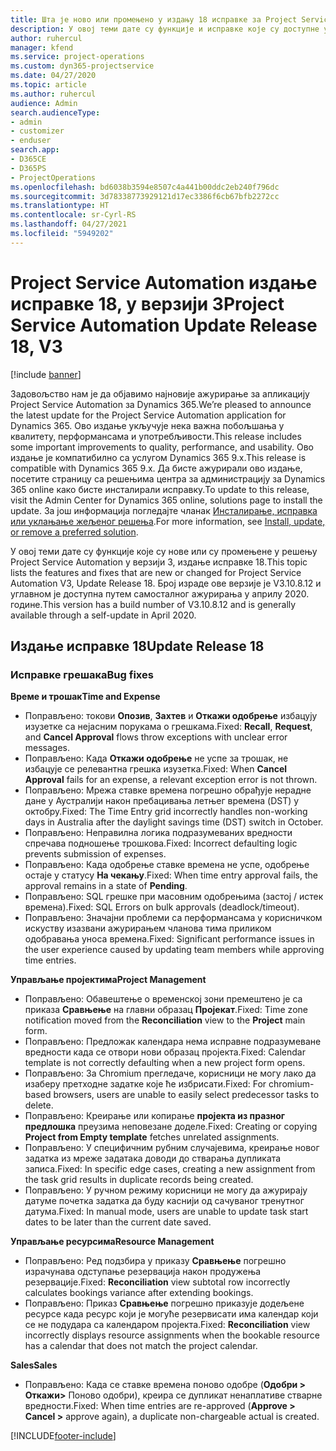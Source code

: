 ```yaml
---
title: Шта је ново или промењено у издању 18 исправке за Project Service Automation верзије 3
description: У овој теми дате су функције и исправке које су доступне у издању 18 исправке за Project Service Automation верзије 3.
author: ruhercul
manager: kfend
ms.service: project-operations
ms.custom: dyn365-projectservice
ms.date: 04/27/2020
ms.topic: article
ms.author: ruhercul
audience: Admin
search.audienceType:
- admin
- customizer
- enduser
search.app:
- D365CE
- D365PS
- ProjectOperations
ms.openlocfilehash: bd6038b3594e8507c4a441b00ddc2eb240f796dc
ms.sourcegitcommit: 3d78338773929121d17ec3386f6cb67bfb2272cc
ms.translationtype: HT
ms.contentlocale: sr-Cyrl-RS
ms.lasthandoff: 04/27/2021
ms.locfileid: "5949202"
---
```

# <a name="project-service-automation-update-release-18-v3"></a><span data-ttu-id="a0562-103">Project Service Automation издање исправке 18, у верзији 3</span><span class="sxs-lookup"><span data-stu-id="a0562-103">Project Service Automation Update Release 18, V3</span></span>

[!include [banner](../includes/psa-now-project-operations.md)]

<span data-ttu-id="a0562-104">Задовољство нам је да објавимо најновије ажурирање за апликацију Project Service Automation за Dynamics 365.</span><span class="sxs-lookup"><span data-stu-id="a0562-104">We’re pleased to announce the latest update for the Project Service Automation application for Dynamics 365.</span></span> <span data-ttu-id="a0562-105">Ово издање укључује нека важна побољшања у квалитету, перформансама и употребљивости.</span><span class="sxs-lookup"><span data-stu-id="a0562-105">This release includes some important improvements to quality, performance, and usability.</span></span> <span data-ttu-id="a0562-106">Ово издање је компатибилно са услугом Dynamics 365 9.x.</span><span class="sxs-lookup"><span data-stu-id="a0562-106">This release is compatible with Dynamics 365 9.x.</span></span> <span data-ttu-id="a0562-107">Да бисте ажурирали ово издање, посетите страницу са решењима центра за администрацију за Dynamics 365 online како бисте инсталирали исправку.</span><span class="sxs-lookup"><span data-stu-id="a0562-107">To update to this release, visit the Admin Center for Dynamics 365 online, solutions page to install the update.</span></span> <span data-ttu-id="a0562-108">За још информација погледајте чланак [Инсталирање, исправка или уклањање жељеног решења](/power-platform/admin/install-remove-preferred-solution).</span><span class="sxs-lookup"><span data-stu-id="a0562-108">For more information, see [Install, update, or remove a preferred solution](/power-platform/admin/install-remove-preferred-solution).</span></span>

<span data-ttu-id="a0562-109">У овој теми дате су функције које су нове или су промењене у решењу Project Service Automation у верзији 3, издање исправке 18.</span><span class="sxs-lookup"><span data-stu-id="a0562-109">This topic lists the features and fixes that are new or changed for Project Service Automation V3, Update Release 18.</span></span> <span data-ttu-id="a0562-110">Број израде ове верзије је V3.10.8.12 и углавном је доступна путем самосталног ажурирања у априлу 2020. године.</span><span class="sxs-lookup"><span data-stu-id="a0562-110">This version has a build number of V3.10.8.12 and is generally available through a self-update in April 2020.</span></span>

## <a name="update-release-18"></a><span data-ttu-id="a0562-111">Издање исправке 18</span><span class="sxs-lookup"><span data-stu-id="a0562-111">Update Release 18</span></span>

### <a name="bug-fixes"></a><span data-ttu-id="a0562-112">Исправке грешака</span><span class="sxs-lookup"><span data-stu-id="a0562-112">Bug fixes</span></span>

<span data-ttu-id="a0562-113">**Време и трошак**</span><span class="sxs-lookup"><span data-stu-id="a0562-113">**Time and Expense**</span></span>

- <span data-ttu-id="a0562-114">Поправљено: токови **Опозив**, **Захтев** и **Откажи одобрење** избацују изузетке са нејасним порукама о грешкама.</span><span class="sxs-lookup"><span data-stu-id="a0562-114">Fixed: **Recall**, **Request**, and **Cancel Approval** flows throw exceptions with unclear error messages.</span></span>
- <span data-ttu-id="a0562-115">Поправљено: Када **Откажи одобрење** не успе за трошак, не избацује се релевантна грешка изузетка.</span><span class="sxs-lookup"><span data-stu-id="a0562-115">Fixed: When **Cancel Approval** fails for an expense, a relevant exception error is not thrown.</span></span>
- <span data-ttu-id="a0562-116">Поправљено: Мрежа ставке времена погрешно обрађује нерадне дане у Аустралији након пребацивања летњег времена (DST) у октобру.</span><span class="sxs-lookup"><span data-stu-id="a0562-116">Fixed: The Time Entry grid incorrectly handles non-working days in Australia after the daylight savings time (DST) switch in October.</span></span>
- <span data-ttu-id="a0562-117">Поправљено: Неправилна логика подразумеваних вредности спречава подношење трошкова.</span><span class="sxs-lookup"><span data-stu-id="a0562-117">Fixed: Incorrect defaulting logic prevents submission of expenses.</span></span>
- <span data-ttu-id="a0562-118">Поправљено: Када одобрење ставке времена не успе, одобрење остаје у статусу **На чекању**.</span><span class="sxs-lookup"><span data-stu-id="a0562-118">Fixed: When time entry approval fails, the approval remains in a state of **Pending**.</span></span>
- <span data-ttu-id="a0562-119">Поправљено: SQL грешке при масовним одобрењима (застој / истек времена).</span><span class="sxs-lookup"><span data-stu-id="a0562-119">Fixed: SQL Errors on bulk approvals (deadlock/timeout).</span></span>
- <span data-ttu-id="a0562-120">Поправљено: Значајни проблеми са перформансама у корисничком искуству изазвани ажурирањем чланова тима приликом одобравања уноса времена.</span><span class="sxs-lookup"><span data-stu-id="a0562-120">Fixed: Significant performance issues in the user experience caused by updating team members while approving time entries.</span></span>

<span data-ttu-id="a0562-121">**Управљање пројектима**</span><span class="sxs-lookup"><span data-stu-id="a0562-121">**Project Management**</span></span>

- <span data-ttu-id="a0562-122">Поправљено: Обавештење о временској зони премештено је са приказа **Сравњење** на главни образац **Пројекат**.</span><span class="sxs-lookup"><span data-stu-id="a0562-122">Fixed: Time zone notification moved from the **Reconciliation** view to the **Project** main form.</span></span>
- <span data-ttu-id="a0562-123">Поправљено: Предложак календара нема исправне подразумеване вредности када се отвори нови образац пројекта.</span><span class="sxs-lookup"><span data-stu-id="a0562-123">Fixed: Calendar template is not correctly defaulting when a new project form opens.</span></span>
- <span data-ttu-id="a0562-124">Поправљено: За Chromium прегледаче, корисници не могу лако да изаберу претходне задатке које ће избрисати.</span><span class="sxs-lookup"><span data-stu-id="a0562-124">Fixed: For chromium-based browsers, users are unable to easily select predecessor tasks to delete.</span></span>
- <span data-ttu-id="a0562-125">Поправљено: Креирање или копирање **пројекта из празног предлошка** преузима неповезане доделе.</span><span class="sxs-lookup"><span data-stu-id="a0562-125">Fixed: Creating or copying **Project from Empty template** fetches unrelated assignments.</span></span>
- <span data-ttu-id="a0562-126">Поправљено: У специфичним рубним случајевима, креирање новог задатка из мреже задатака доводи до стварања дупликата записа.</span><span class="sxs-lookup"><span data-stu-id="a0562-126">Fixed: In specific edge cases, creating a new assignment from the task grid results in duplicate records being created.</span></span>
- <span data-ttu-id="a0562-127">Поправљено: У ручном режиму корисници не могу да ажурирају датуме почетка задатка да буду каснији од сачуваног тренутног датума.</span><span class="sxs-lookup"><span data-stu-id="a0562-127">Fixed: In manual mode, users are unable to update task start dates to be later than the current date saved.</span></span>

<span data-ttu-id="a0562-128">**Управљање ресурсима**</span><span class="sxs-lookup"><span data-stu-id="a0562-128">**Resource Management**</span></span>

- <span data-ttu-id="a0562-129">Поправљено: Ред подзбира у приказу **Сравњење** погрешно израчунава одступање резервација након продужења резервације.</span><span class="sxs-lookup"><span data-stu-id="a0562-129">Fixed: **Reconciliation** view subtotal row incorrectly calculates bookings variance after extending bookings.</span></span>
- <span data-ttu-id="a0562-130">Поправљено: Приказ **Сравњење** погрешно приказује додељене ресурсе када ресурс који је могуће резервисати има календар који се не подудара са календаром пројекта.</span><span class="sxs-lookup"><span data-stu-id="a0562-130">Fixed: **Reconciliation** view incorrectly displays resource assignments when the bookable resource has a calendar that does not match the project calendar.</span></span>

<span data-ttu-id="a0562-131">**Sales**</span><span class="sxs-lookup"><span data-stu-id="a0562-131">**Sales**</span></span>

- <span data-ttu-id="a0562-132">Поправљено: Када се ставке времена поново одобре (**Одобри > Откажи>** Поново одобри), креира се дупликат ненаплативе стварне вредности.</span><span class="sxs-lookup"><span data-stu-id="a0562-132">Fixed: When time entries are re-approved (**Approve > Cancel >** approve again), a duplicate non-chargeable actual is created.</span></span>


[!INCLUDE[footer-include](../includes/footer-banner.md)]